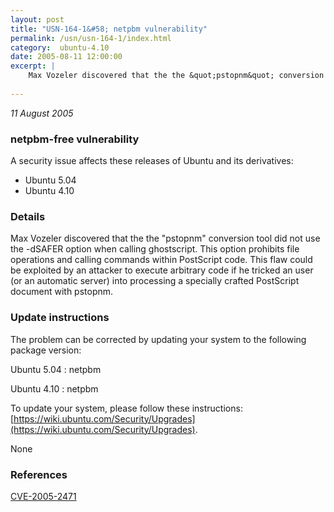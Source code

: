 ```yaml
---
layout: post
title: "USN-164-1&#58; netpbm vulnerability"
permalink: /usn/usn-164-1/index.html
category:  ubuntu-4.10
date: 2005-08-11 12:00:00
excerpt: |
    Max Vozeler discovered that the the &quot;pstopnm&quot; conversion tool did not use the -dSAFER option when calling ghostscript. This option prohibits file operations and calling commands within PostScript code. This flaw could be exploited by an attacker to execute arbitrary code if he tricked an user (or an automatic server) into processing a specially crafted PostScript document with pstopnm.
    
--- 
```

 
 

*11 August 2005*

### netpbm-free vulnerability

A security issue affects these releases of Ubuntu and its derivatives:

* Ubuntu 5.04
* Ubuntu 4.10

### Details

Max Vozeler discovered that the the &quot;pstopnm&quot; conversion tool did not use the -dSAFER option when calling ghostscript. This option prohibits file operations and calling commands within PostScript code. This flaw could be exploited by an attacker to execute arbitrary code if he tricked an user (or an automatic server) into processing a specially crafted PostScript document with pstopnm.

### Update instructions

The problem can be corrected by updating your system to the following package version:

Ubuntu 5.04
 : netpbm 

Ubuntu 4.10
 : netpbm 

To update your system, please follow these instructions: [https://wiki.ubuntu.com/Security/Upgrades](https://wiki.ubuntu.com/Security/Upgrades).

None

### References

 
 [CVE-2005-2471](http://people.ubuntu.com/~ubuntu-security/cve/CVE-2005-2471)
 

